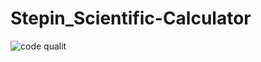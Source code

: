 # Stepin_Scientific-Calculator

![code qualit](https://www.code-inspector.com/project/28094/score/svg)
